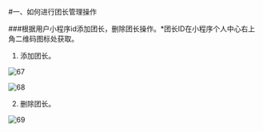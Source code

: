 #一、如何进行团长管理操作

###根据用户小程序id添加团长，删除团长操作。*团长ID在小程序个人中心右上角二维码图标处获取。

1. 添加团长。

![67](http://tradeany-test.oss-cn-qingdao.aliyuncs.com/2020/10/12/MjAyMDEwMTIxMDAzNDE2Nw==.png)

![68](http://tradeany-test.oss-cn-qingdao.aliyuncs.com/2020/10/12/MjAyMDEwMTIxMDA0MTM2OA==.png)

2. 删除团长。

![69](http://tradeany-test.oss-cn-qingdao.aliyuncs.com/2020/10/12/MjAyMDEwMTIxMDA1Mjk2OQ==.png)